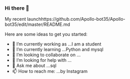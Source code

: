### Hi there 👋
My recent launchhttps://github.com/Apollo-bot35/Apollo-bot35/edit/master/README.md  

Here are some ideas to get you started:

- 🔭 I’m currently working as ...I am a student 
- 🌱 I’m currently learning ...Python and mysql
- 👯 I’m looking to collaborate on ...
- 🤔 I’m looking for help with ...
- 💬 Ask me about ...sql
- 📫 How to reach me: ...by Instagram


